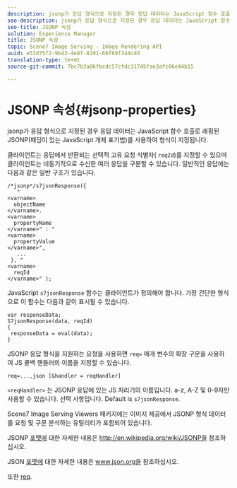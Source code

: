 ```yaml
---
description: jsonp가 응답 형식으로 지정된 경우 응답 데이터는 JavaScript 함수 호출로 래핑된 JSONP(패딩이 있는 JavaScript 개체 표기법)를 사용하여 형식이 지정됩니다.
seo-description: jsonp가 응답 형식으로 지정된 경우 응답 데이터는 JavaScript 함수 호출로 래핑된 JSONP(패딩이 있는 JavaScript 개체 표기법)를 사용하여 형식이 지정됩니다.
seo-title: JSONP 속성
solution: Experience Manager
title: JSONP 속성
topic: Scene7 Image Serving - Image Rendering API
uuid: e53d75f2-9b43-4e8f-8191-66f69f344cdd
translation-type: tm+mt
source-git-commit: 7bc7b3a86fbcdc57cfdc31745fae3afc06e44b15

---
```



# JSONP 속성{#jsonp-properties}

jsonp가 응답 형식으로 지정된 경우 응답 데이터는 JavaScript 함수 호출로 래핑된 JSONP(패딩이 있는 JavaScript 개체 표기법)를 사용하여 형식이 지정됩니다.

클라이언트는 응답에서 반환되는 선택적 고유 요청 식별자( *`reqId`*)를 지정할 수 있으며 클라이언트는 비동기적으로 수신한 여러 응답을 구분할 수 있습니다. 일반적인 응답에는 다음과 같은 일반 구조가 있습니다.

```
/*jsonp*/s7jsonResponse({ 
   " 
<varname>
  objectName 
</varname>. 
<varname>
  propertyName 
</varname>" : " 
<varname>
  propertyValue 
</varname>", 
   ... 
 }, " 
<varname>
  reqId 
</varname>" );
```

JavaScript `s7jsonResponse` 함수는 클라이언트가 정의해야 합니다. 가장 간단한 형식으로 이 함수는 다음과 같이 표시될 수 있습니다.

```
var responseData; 
S7jsonResponse(data, reqId) 
{ 
 responseData = eval(data); 
}
```

JSONP 응답 형식을 지원하는 요청을 사용하면 `req=` 매개 변수의 확장 구문을 사용하여 JS 콜백 핸들러의 이름을 지정할 수 있습니다.

`req=...,json [&handler = reqHandler]`

`<reqHandler>` 는 JSONP 응답에 있는 JS 처리기의 이름입니다. a-z, A-Z 및 0-9자만 사용할 수 있습니다. 선택 사항입니다. Default is `s7jsonResponse`.

Scene7 Image Serving Viewers 패키지에는 이미지 제공에서 JSONP 형식 데이터를 요청 및 구문 분석하는 유틸리티가 포함되어 있습니다.

JSONP [포맷에](http://en.wikipedia.org/wiki/JSONP) 대한 자세한 내용은 http://en.wikipedia.org/wiki/JSONP을 참조하십시오.

JSON [포맷에](http://www.json.org) 대한 자세한 내용은 www.json.org을 참조하십시오.

또한 [req](../../../../../../is-api/http-ref/image-serving-api-ref/c-http-protocol-reference/c-command-reference/r-req/r-req.md#reference-907cdb4a97034db7ad94695f25552e76).

